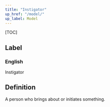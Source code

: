 ```yaml
---
title: "Instigator"
up_href: "/model/"
up_label: Model
---
```


[TOC]

## Label

### English
Instigator


## Definition
A person who brings about or initiates something. 


    
